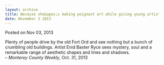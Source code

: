 ```yaml
---
layout: archive
title: Because she&apos;s making poignant art while giving young artists tools to succeed
date: November 3 2013
---
```





<span class="date">Posted on Nov 03, 2013    </span>
<p>Plenty of people drive by the old Fort Ord and see nothing but a
bunch of crumbling old buildings. Artist Enid Baxter Ryce sees
mystery, soul and a remarkable range of aesthetic shapes and lines
and shadows.<br>
&#x2013; <em>Monterey County Weekly</em>, Oct. 31, 2013</br></p>





